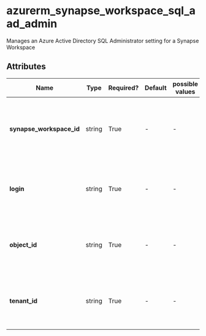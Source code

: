 # azurerm_synapse_workspace_sql_aad_admin

Manages an Azure Active Directory SQL Administrator setting for a Synapse Workspace

## Attributes

| Name | Type | Required? | Default  | possible values | Description |
| ---- | ---- | --------- | -------- | ----------- | ----------- |
| **synapse_workspace_id** | string | True | -  |  -  | The ID of the Synapse Workspace where the Azure AD Administrator should be configured. | 
| **login** | string | True | -  |  -  | The login name of the Azure AD Administrator of this Synapse Workspace. | 
| **object_id** | string | True | -  |  -  | The object id of the Azure AD Administrator of this Synapse Workspace. | 
| **tenant_id** | string | True | -  |  -  | The tenant id of the Azure AD Administrator of this Synapse Workspace. | 

